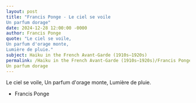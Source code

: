 ```yaml
---
layout: post
title: "Francis Ponge - Le ciel se voile
Un parfum dorage"
date: 2024-12-28 12:00:00 -0000
author: Francis Ponge
quote: "Le ciel se voile,
Un parfum d'orage monte,
Lumière de pluie."
subject: Haiku in the French Avant-Garde (1910s–1920s)
permalink: /Haiku in the French Avant-Garde (1910s–1920s)/Francis Ponge/Francis Ponge - Le ciel se voile
Un parfum dorage
---
```


Le ciel se voile,
Un parfum d'orage monte,
Lumière de pluie.

- Francis Ponge

